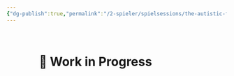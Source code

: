 ```yaml
---
{"dg-publish":true,"permalink":"/2-spieler/spielsessions/the-autistic-five/"}
---
```


$\quad$
$\quad$
$\quad$
$\quad$
# $\quad$$\quad$ 🚧 Work in Progress